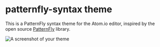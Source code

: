 # patternfly-syntax theme

This is a PatternFly syntax theme for the Atom.io editor, inspired by the open source [PatternFly](https://www.patternfly.org) library.

![A screenshot of your theme](http://imgur.com/wSwGoyn)
